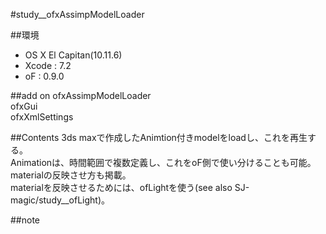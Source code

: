 #study__ofxAssimpModelLoader

##環境
*	OS X El Capitan(10.11.6)
*	Xcode : 7.2
*	oF : 0.9.0

##add on
ofxAssimpModelLoader  
ofxGui  
ofxXmlSettings  

##Contents
3ds maxで作成したAnimtion付きmodelをloadし、これを再生する。  
Animationは、時間範囲で複数定義し、これをoF側で使い分けることも可能。  
materialの反映させ方も掲載。  
materialを反映させるためには、ofLightを使う(see also SJ-magic/study__ofLight)。


##note






